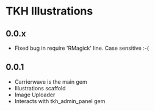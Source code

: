# TKH Illustrations


## 0.0.x

* Fixed bug in require 'RMagick' line. Case sensitive :-(


## 0.0.1

* Carrierwave is the main gem
* Illustrations scaffold
* Image Uploader
* Interacts with tkh_admin_panel gem
